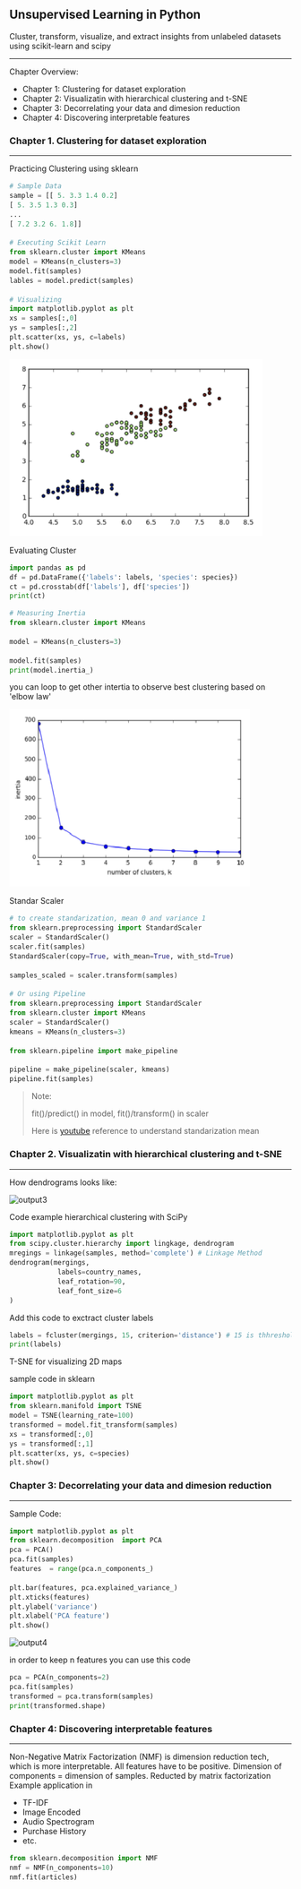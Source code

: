 ## Unsupervised Learning in Python
Cluster, transform, visualize, and extract insights from unlabeled datasets using scikit-learn and scipy

---

Chapter Overview:
- Chapter 1: Clustering for dataset exploration
- Chapter 2: Visualizatin with hierarchical clustering and t-SNE
- Chapter 3: Decorrelating your data and dimesion reduction
- Chapter 4: Discovering interpretable features

### Chapter 1. Clustering for dataset exploration
---
Practicing Clustering using sklearn
```python
# Sample Data 
sample = [[ 5. 3.3 1.4 0.2]
[ 5. 3.5 1.3 0.3]
...
[ 7.2 3.2 6. 1.8]]

# Executing Scikit Learn
from sklearn.cluster import KMeans
model = KMeans(n_clusters=3)
model.fit(samples)
lables = model.predict(samples)

# Visualizing
import matplotlib.pyplot as plt
xs = samples[:,0]
ys = samples[:,2]
plt.scatter(xs, ys, c=labels)
plt.show()
```
![output1](output/ouput1.png)

Evaluating Cluster
```python
import pandas as pd
df = pd.DataFrame({'labels': labels, 'species': species})
ct = pd.crosstab(df['labels'], df['species'])
print(ct)
```
```python
# Measuring Inertia
from sklearn.cluster import KMeans

model = KMeans(n_clusters=3)

model.fit(samples)
print(model.inertia_)
```
you can loop to get other intertia to observe best clustering based on 'elbow law'

![output2](output/output2.png)

Standar Scaler
 
```python
# to create standarization, mean 0 and variance 1
from sklearn.preprocessing import StandardScaler
scaler = StandardScaler()
scaler.fit(samples)
StandardScaler(copy=True, with_mean=True, with_std=True)

samples_scaled = scaler.transform(samples)

# Or using Pipeline
from sklearn.preprocessing import StandardScaler
from sklearn.cluster import KMeans
scaler = StandardScaler()
kmeans = KMeans(n_clusters=3)

from sklearn.pipeline import make_pipeline

pipeline = make_pipeline(scaler, kmeans)
pipeline.fit(samples)
```
> Note:
>
> fit()/predict() in model, fit()/transform() in scaler
>
> Here is [youtube](https://www.youtube.com/watch?v=2tuBREK_mgE) reference to understand standarization mean

### Chapter 2. Visualizatin with hierarchical clustering and t-SNE
---
How dendrograms looks like:

![output3](output/output3.png)

Code example hierarchical clustering with SciPy
```python
import matplotlib.pyplot as plt
from scipy.cluster.hierarchy import lingkage, dendrogram
mregings = linkage(samples, method='complete') # Linkage Method
dendrogram(mergings,
            labels=country_names,
            leaf_rotation=90,
            leaf_font_size=6
)
```
Add this code to exctract cluster labels
```python
labels = fcluster(mergings, 15, criterion='distance') # 15 is thhreshold of distance in linkage method
print(labels)
```

T-SNE for visualizing 2D maps

sample code in sklearn
```python
import matplotlib.pyplot as plt
from sklearn.manifold import TSNE
model = TSNE(learning_rate=100)
transformed = model.fit_transform(samples)
xs = transformed[:,0]
ys = transformed[:,1]
plt.scatter(xs, ys, c=species)
plt.show()
```

### Chapter 3: Decorrelating your data and dimesion reduction
---
Sample Code:
```python
import matplotlib.pyplot as plt
from sklearn.decomposition  import PCA
pca = PCA()
pca.fit(samples)
features  = range(pca.n_components_)

plt.bar(features, pca.explained_variance_)
plt.xticks(features)
plt.ylabel('variance')
plt.xlabel('PCA feature')
plt.show()
```
![output4](output/output4.png)

in order to keep n features you can use this code
```python
pca = PCA(n_components=2)
pca.fit(samples)
transformed = pca.transform(samples)
print(transformed.shape)
```

### Chapter 4: Discovering interpretable features
---
Non-Negative Matrix Factorization (NMF) is dimension reduction tech, which is more interpretable. All features have to be positive.
Dimension of components = dimension of samples.
Reducted by matrix factorization
Example application in 
- TF-IDF
- Image Encoded
- Audio Spectrogram
- Purchase History
- etc.

```python
from sklearn.decomposition import NMF
nmf = NMF(n_components=10)
nmf.fit(articles)
```
